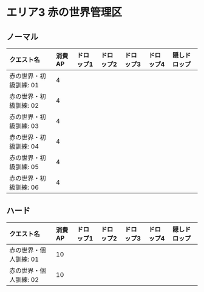 # エリア3 赤の世界管理区

## ノーマル

|クエスト名|消費AP|ドロップ1|ドロップ2|ドロップ3|ドロップ4|隠しドロップ|
|:--|:--|:--|:--|:--|:--|:--|
|赤の世界・初級訓練: 01|4||||||
|赤の世界・初級訓練: 02|4||||||
|赤の世界・初級訓練: 03|4||||||
|赤の世界・初級訓練: 04|4||||||
|赤の世界・初級訓練: 05|4||||||
|赤の世界・初級訓練: 06|4||||||

## ハード

|クエスト名|消費AP|ドロップ1|ドロップ2|ドロップ3|ドロップ4|隠しドロップ|
|:--|:--|:--|:--|:--|:--|:--|
|赤の世界・個人訓練: 01|10||||||
|赤の世界・個人訓練: 02|10||||||
